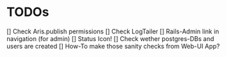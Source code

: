 # TODOs
[] Check Aris.publish permissions
[] Check LogTailer
[] Rails-Admin link in navigation (for admin)
[] Status Icon!
  [] Check wether postgres-DBs and users are created
  [] How-To make those sanity checks from Web-UI App?
